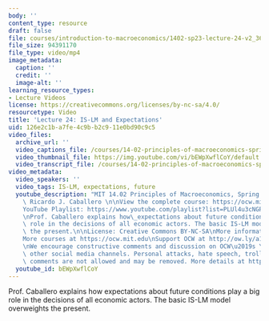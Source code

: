 ```yaml
---
body: ''
content_type: resource
draft: false
file: courses/introduction-to-macroeconomics/1402-sp23-lecture-24-v2_360p_16_9.mp4
file_size: 94391170
file_type: video/mp4
image_metadata:
  caption: ''
  credit: ''
  image-alt: ''
learning_resource_types:
- Lecture Videos
license: https://creativecommons.org/licenses/by-nc-sa/4.0/
resourcetype: Video
title: 'Lecture 24: IS-LM and Expectations'
uid: 126e2c1b-a7fe-4c9b-b2c9-11e0bd90c9c5
video_files:
  archive_url: ''
  video_captions_file: /courses/14-02-principles-of-macroeconomics-spring-2023/1ILKkx_udm4dRAXfOca7vKE1tl60LRd66_transcript.webvtt
  video_thumbnail_file: https://img.youtube.com/vi/bEWpXwflCoY/default.jpg
  video_transcript_file: /courses/14-02-principles-of-macroeconomics-spring-2023/1ILKkx_udm4dRAXfOca7vKE1tl60LRd66_transcript.pdf
video_metadata:
  video_speakers: ''
  video_tags: IS-LM, expectations, future
  youtube_description: "MIT 14.02 Principles of Macroeconomics, Spring 2023\nInstructor:\
    \ Ricardo J. Caballero \n\nView the complete course: https://ocw.mit.edu/courses/14-02-principles-of-macroeconomics-spring-2023/\n\
    YouTube Playlist: https://www.youtube.com/playlist?list=PLUl4u3cNGP62EXoZ4B3_Ob7lRRwpGQxkb\n\
    \nProf. Caballero explains how\_expectations about future conditions play a big\
    \ role in the decisions of all economic actors. The basic IS-LM model overweights\
    \ the present.\n\nLicense: Creative Commons BY-NC-SA\nMore information at https://ocw.mit.edu/terms\n\
    More courses at https://ocw.mit.edu\nSupport OCW at http://ow.ly/a1If50zVRlQ\n\
    \nWe encourage constructive comments and discussion on OCW\u2019s YouTube and\
    \ other social media channels. Personal attacks, hate speech, trolling, and inappropriate\
    \ comments are not allowed and may be removed. More details at https://ocw.mit.edu/comments."
  youtube_id: bEWpXwflCoY
---
```

Prof. Caballero explains how expectations about future conditions play a big role in the decisions of all economic actors. The basic IS-LM model overweights the present.